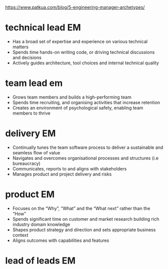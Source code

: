 https://www.patkua.com/blog/5-engineering-manager-archetypes/

# technical lead EM

* Has a broad set of expertise and experience on various technical matters
* Spends time hands-on writing code, or driving technical discussions and decisions
* Actively guides architecture, tool choices and internal technical quality

# team lead em

* Grows team members and builds a high-performing team
* Spends time recruiting, and organising activities that increase retention
* Creates an environment of psychological safety, enabling team members to thrive

# delivery EM

* Continually tunes the team software process to deliver a sustainable and seamless flow of value
* Navigates and overcomes organisational processes and structures (i.e bureaucracy)
* Communicates, reports to and aligns with stakeholders
* Manages product and project delivery and risks

# product EM

* Focuses on the “Why”, “What” and the “What next” rather than the “How”
* Spends significant time on customer and market research building rich industry domain knowledge
* Shapes product strategy and direction and sets appropriate business context
* Aligns outcomes with capabilities and features

# lead of leads EM
